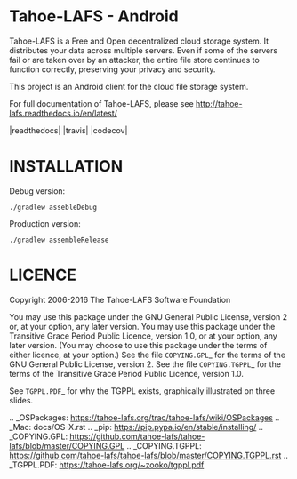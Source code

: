 
Tahoe-LAFS - Android
==========

Tahoe-LAFS is a Free and Open decentralized cloud storage system. It
distributes your data across multiple servers. Even if some of the servers
fail or are taken over by an attacker, the entire file store continues to
function correctly, preserving your privacy and security.

This project is an Android client for the cloud file storage system.

For full documentation of Tahoe-LAFS, please see
http://tahoe-lafs.readthedocs.io/en/latest/


|readthedocs|  |travis|  |codecov|

INSTALLATION
==========

Debug version:

`./gradlew assebleDebug`

Production version:

`./gradlew assembleRelease`


LICENCE
=======

Copyright 2006-2016 The Tahoe-LAFS Software Foundation

You may use this package under the GNU General Public License, version 2 or,
at your option, any later version. You may use this package under the
Transitive Grace Period Public Licence, version 1.0, or at your option, any
later version. (You may choose to use this package under the terms of either
licence, at your option.) See the file `COPYING.GPL`_ for the terms of the
GNU General Public License, version 2. See the file `COPYING.TGPPL`_ for
the terms of the Transitive Grace Period Public Licence, version 1.0.

See `TGPPL.PDF`_ for why the TGPPL exists, graphically illustrated on three
slides.

.. _OSPackages: https://tahoe-lafs.org/trac/tahoe-lafs/wiki/OSPackages
.. _Mac: docs/OS-X.rst
.. _pip: https://pip.pypa.io/en/stable/installing/
.. _COPYING.GPL: https://github.com/tahoe-lafs/tahoe-lafs/blob/master/COPYING.GPL
.. _COPYING.TGPPL: https://github.com/tahoe-lafs/tahoe-lafs/blob/master/COPYING.TGPPL.rst
.. _TGPPL.PDF: https://tahoe-lafs.org/~zooko/tgppl.pdf
